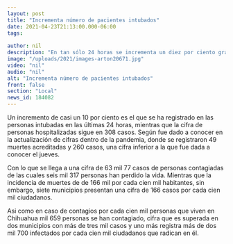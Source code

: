 ```yaml
---
layout: post
title: "Incrementa número de pacientes intubados"
date: 2021-04-23T21:13:00.000-06:00
tags:
  
author: nil
description: "En tan sólo 24 horas se incrementa un diez por ciento gravedad de personas, tienen que ser asistidos respiratoriamente."
image: "/uploads/2021/images-arton20671.jpg"
video: "nil"
audio: "nil"
alt: "Incrementa número de pacientes intubados"
front: false
section: "Local"
news_id: 184082
---
```


Un incremento de casi un 10 por ciento es el que se ha registrado en las personas intubadas en las últimas 24 horas, mientras que la cifra de personas hospitalizadas sigue en 308 casos. Según fue dado a conocer en la actualización de cifras dentro de la pandemia, donde se registraron 49 muertes acreditadas y 260 casos, una cifra inferior a la que fue dada a conocer el jueves.

Con lo que se llega a una cifra de 63 mil 77 casos de personas contagiadas de las cuales seis mil 317 personas han perdido la vida. Mientras que la incidencia de muertes de de 166 mil por cada cien mil habitantes, sin embargo, siete municipios presentan una cifra de 166 casos por cada cien mil ciudadanos.

Asi como en caso de contagios por cada cien mil personas que viven en Chihuahua mil 659 personas se han contagiado, cifra que es superada en dos municipios con más de tres mil casos y uno más registra más de dos mil 700 infectados por cada cien mil ciudadanos que radican en él.

